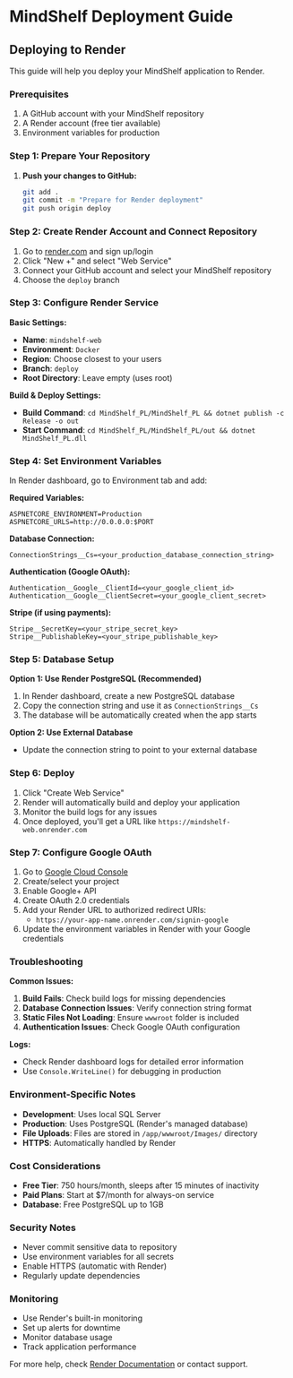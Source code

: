 # MindShelf Deployment Guide

## Deploying to Render

This guide will help you deploy your MindShelf application to Render.

### Prerequisites

1. A GitHub account with your MindShelf repository
2. A Render account (free tier available)
3. Environment variables for production

### Step 1: Prepare Your Repository

1. **Push your changes to GitHub:**
   ```bash
   git add .
   git commit -m "Prepare for Render deployment"
   git push origin deploy
   ```

### Step 2: Create Render Account and Connect Repository

1. Go to [render.com](https://render.com) and sign up/login
2. Click "New +" and select "Web Service"
3. Connect your GitHub account and select your MindShelf repository
4. Choose the `deploy` branch

### Step 3: Configure Render Service

**Basic Settings:**
- **Name**: `mindshelf-web`
- **Environment**: `Docker`
- **Region**: Choose closest to your users
- **Branch**: `deploy`
- **Root Directory**: Leave empty (uses root)

**Build & Deploy Settings:**
- **Build Command**: `cd MindShelf_PL/MindShelf_PL && dotnet publish -c Release -o out`
- **Start Command**: `cd MindShelf_PL/MindShelf_PL/out && dotnet MindShelf_PL.dll`

### Step 4: Set Environment Variables

In Render dashboard, go to Environment tab and add:

**Required Variables:**
```
ASPNETCORE_ENVIRONMENT=Production
ASPNETCORE_URLS=http://0.0.0.0:$PORT
```

**Database Connection:**
```
ConnectionStrings__Cs=<your_production_database_connection_string>
```

**Authentication (Google OAuth):**
```
Authentication__Google__ClientId=<your_google_client_id>
Authentication__Google__ClientSecret=<your_google_client_secret>
```

**Stripe (if using payments):**
```
Stripe__SecretKey=<your_stripe_secret_key>
Stripe__PublishableKey=<your_stripe_publishable_key>
```

### Step 5: Database Setup

**Option 1: Use Render PostgreSQL (Recommended)**
1. In Render dashboard, create a new PostgreSQL database
2. Copy the connection string and use it as `ConnectionStrings__Cs`
3. The database will be automatically created when the app starts

**Option 2: Use External Database**
- Update the connection string to point to your external database

### Step 6: Deploy

1. Click "Create Web Service"
2. Render will automatically build and deploy your application
3. Monitor the build logs for any issues
4. Once deployed, you'll get a URL like `https://mindshelf-web.onrender.com`

### Step 7: Configure Google OAuth

1. Go to [Google Cloud Console](https://console.cloud.google.com/)
2. Create/select your project
3. Enable Google+ API
4. Create OAuth 2.0 credentials
5. Add your Render URL to authorized redirect URIs:
   - `https://your-app-name.onrender.com/signin-google`
6. Update the environment variables in Render with your Google credentials

### Troubleshooting

**Common Issues:**

1. **Build Fails**: Check build logs for missing dependencies
2. **Database Connection Issues**: Verify connection string format
3. **Static Files Not Loading**: Ensure `wwwroot` folder is included
4. **Authentication Issues**: Check Google OAuth configuration

**Logs:**
- Check Render dashboard logs for detailed error information
- Use `Console.WriteLine()` for debugging in production

### Environment-Specific Notes

- **Development**: Uses local SQL Server
- **Production**: Uses PostgreSQL (Render's managed database)
- **File Uploads**: Files are stored in `/app/wwwroot/Images/` directory
- **HTTPS**: Automatically handled by Render

### Cost Considerations

- **Free Tier**: 750 hours/month, sleeps after 15 minutes of inactivity
- **Paid Plans**: Start at $7/month for always-on service
- **Database**: Free PostgreSQL up to 1GB

### Security Notes

- Never commit sensitive data to repository
- Use environment variables for all secrets
- Enable HTTPS (automatic with Render)
- Regularly update dependencies

### Monitoring

- Use Render's built-in monitoring
- Set up alerts for downtime
- Monitor database usage
- Track application performance

For more help, check [Render Documentation](https://render.com/docs) or contact support.
